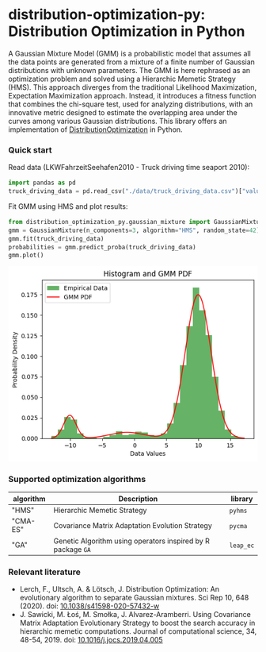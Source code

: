 # distribution-optimization-py: Distribution Optimization in Python

A Gaussian Mixture Model (GMM) is a probabilistic model that assumes all the data points are generated from a mixture of a finite number of Gaussian distributions with unknown parameters. The GMM is here rephrased as an optimization problem and solved using a Hierarchic Memetic Strategy (HMS). This approach diverges from the traditional Likelihood Maximization, Expectation Maximization approach. Instead, it introduces a fitness function that combines the chi-square test, used for analyzing distributions, with an innovative metric designed to estimate the overlapping area under the curves among various Gaussian distributions. This library offers an implementation of [DistributionOptimization](https://cran.r-project.org/web/packages/DistributionOptimization/index.html) in Python.

### Quick start

Read data (LKWFahrzeitSeehafen2010 - Truck driving time seaport 2010):

```python
import pandas as pd
truck_driving_data = pd.read_csv("./data/truck_driving_data.csv")["value"].values
```

Fit GMM using HMS and plot results:

```python
from distribution_optimization_py.gaussian_mixture import GaussianMixture
gmm = GaussianMixture(n_components=3, algorithm="HMS", random_state=42)
gmm.fit(truck_driving_data)
probabilities = gmm.predict_proba(truck_driving_data)
gmm.plot()
```

![GMM Plot](images/plot.png)

### Supported optimization algorithms

| algorithm | Description                                                  | library   |
|-----------|--------------------------------------------------------------|-----------|
| "HMS"     | Hierarchic Memetic Strategy                                  | `pyhms`   |
| "CMA-ES"  | Covariance Matrix Adaptation Evolution Strategy              | `pycma`   |
| "GA"      | Genetic Algorithm using operators inspired by R package `GA` | `leap_ec` |

### Relevant literature
- Lerch, F., Ultsch, A. & Lötsch, J. Distribution Optimization: An evolutionary algorithm to separate Gaussian mixtures. Sci Rep 10, 648 (2020). doi: [10.1038/s41598-020-57432-w](https://doi.org/10.1038/s41598-020-57432-w)
- J. Sawicki, M. Łoś, M. Smołka, J. Alvarez-Aramberri. Using Covariance Matrix Adaptation Evolutionary Strategy to boost the search accuracy in hierarchic memetic computations. Journal of computational science, 34, 48-54, 2019. doi: [10.1016/j.jocs.2019.04.005](https://doi.org/10.1016/j.jocs.2019.04.005)
